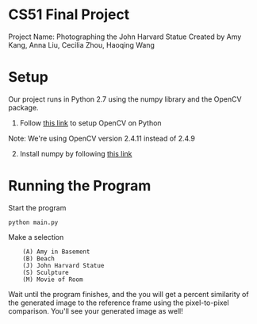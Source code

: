 # CS51 Final Project
Project Name: Photographing the John Harvard Statue
Created by Amy Kang, Anna Liu, Cecilia Zhou, Haoqing Wang

# Setup
Our project runs in Python 2.7 using the numpy library and the OpenCV package.

1. Follow [this link](https://jjyap.wordpress.com/2014/05/24/installing-opencv-2-4-9-on-mac-osx-with-python-support/) to setup OpenCV on Python

Note: We're using OpenCV version 2.4.11 instead of 2.4.9

2. Install numpy by following [this link](http://www.numpy.org/)

# Running the Program

Start the program
```shell
python main.py
```
Make a selection
```shell
	(A) Amy in Basement
	(B) Beach
	(J) John Harvard Statue
	(S) Sculpture
	(M) Movie of Room
```

Wait until the program finishes, and the you will get a percent similarity of the generated image to the reference frame using the pixel-to-pixel comparison. You'll see your generated image as well!